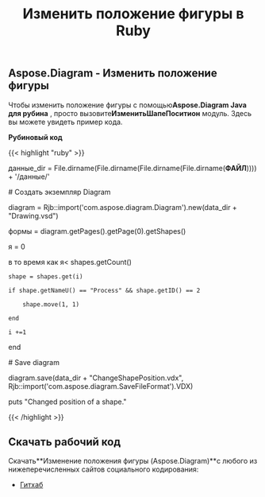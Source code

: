 ﻿---
title: Изменить положение фигуры в Ruby
type: docs
weight: 10
url: /ru/java/change-the-position-of-a-shape-in-ruby/
---
## **Aspose.Diagram - Изменить положение фигуры**
 Чтобы изменить положение фигуры с помощью**Aspose.Diagram Java для рубина** , просто вызовите**ИзменитьШапеПоситион** модуль. Здесь вы можете увидеть пример кода.

**Рубиновый код**

{{< highlight "ruby" >}}

 данные_dir = File.dirname(File.dirname(File.dirname(File.dirname(__ФАЙЛ__)))) + '/данные/'

\# Создать экземпляр Diagram

diagram = Rjb::import('com.aspose.diagram.Diagram').new(data_dir + "Drawing.vsd")

формы = diagram.getPages().getPage(0).getShapes()

я = 0

 в то время как я< shapes.getCount()

    shape = shapes.get(i)

    if shape.getNameU() == "Process" && shape.getID() == 2

        shape.move(1, 1)

    end

    i +=1

end

\# Save diagram

diagram.save(data_dir + "ChangeShapePosition.vdx", Rjb::import('com.aspose.diagram.SaveFileFormat').VDX)

puts "Changed position of a shape."

{{< /highlight >}}
## **Скачать рабочий код**
 Скачать**Изменение положения фигуры (Aspose.Diagram)**с любого из нижеперечисленных сайтов социального кодирования:

- [Гитхаб](https://github.com/asposediagram/Aspose.Diagram-for-Java/blob/master/Plugins/Aspose_Diagram_Java_for_Ruby/lib/asposediagramjava/Shapes/changeshapeposition.rb)
